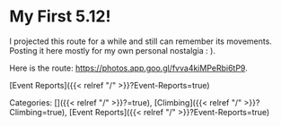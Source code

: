 # My First 5.12!

I projected this route for a while and still can remember its movements.
Posting it here mostly for my own personal nostalgia : ).

Here is the route: https://photos.app.goo.gl/fvva4kiMPeRbi6tP9.








[Event Reports]({{< relref "/" >}}?Event-Reports=true)

Categories: []({{< relref "/" >}}?=true),
[Climbing]({{< relref "/" >}}?Climbing=true),
[Event Reports]({{< relref "/" >}}?Event-Reports=true)